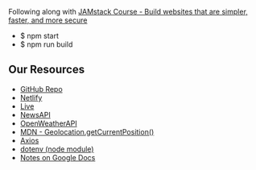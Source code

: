 Following along with [JAMstack Course - Build websites that are simpler, faster, and more secure](https://www.youtube.com/watch?v=A_l0qrPUJds)

- $ npm start
- $ npm run build

## Our Resources
- [GitHub Repo](https://github.com/ryan258/fcc-jam-eleventy)
- [Netlify](https://app.netlify.com/sites/blissful-shannon-9420f1/overview)
- [Live](https://blissful-shannon-9420f1.netlify.app/)
- [NewsAPI](https://newsapi.org/docs/endpoints/top-headlines)
- [OpenWeatherAPI](https://openweathermap.org/)
- [MDN - Geolocation.getCurrentPosition()](https://developer.mozilla.org/en-US/docs/Web/API/Geolocation/getCurrentPosition)
- [Axios](https://www.npmjs.com/package/axios)
- [dotenv (node module)](https://www.npmjs.com/package/dotenv)
- [Notes on Google Docs](https://docs.google.com/document/d/1g0H4jkRGh31uuNew3tOccmOZCime8zZy8RBUiAuXr3Q/)